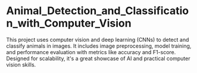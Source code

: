 # Animal_Detection_and_Classification_with_Computer_Vision
This project uses computer vision and deep learning (CNNs) to detect and classify animals in images. It includes image preprocessing, model training, and performance evaluation with metrics like accuracy and F1-score. Designed for scalability, it's a great showcase of AI and practical computer vision skills.
